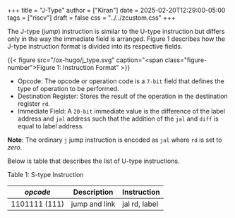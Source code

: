 +++
title = "J-Type"
author = ["Kiran"]
date = 2025-02-20T12:29:00-05:00
tags = ["riscv"]
draft = false
css = "../../zcustom.css"
+++

The J-type (_jump_) instruction is similar to the U-type instruction but differs only in the way the immediate field is arranged. Figure 1 describes how the J-type instruction format is divided into its respective fields.

{{< figure src="/ox-hugo/j_type.svg" caption="<span class=\"figure-number\">Figure 1: </span>Instruction Format" >}}

-   Opcode: The opcode or operation code is a `7-bit` field that defines the type of operation to be performed.
-   Destination Register: Stores the result of the operation in the destination register `rd`.
-   Immediate Field: A `20-bit` immediate value is the difference of the label address and `jal` address such that the addition of the `jal` and `diff` is equal to label address.

**Note**: The ordinary `j` jump instruction is encoded as `jal` where `rd` is set to _zero_.

Below is table that describes the list of U-type instructions.

<div class="table-caption">
  <span class="table-number">Table 1:</span>
  S-type Instruction
</div>

| _opcode_      | Description   | Instruction   |
|---------------|---------------|---------------|
| 1101111 (111) | jump and link | jal rd, label |
